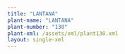 ```yaml
---
title: "LANTANA"
plant-name: "LANTANA"
plant-number: "138"
plant-xml: /assets/xml/plant138.xml
layout: single-xml
---
```

